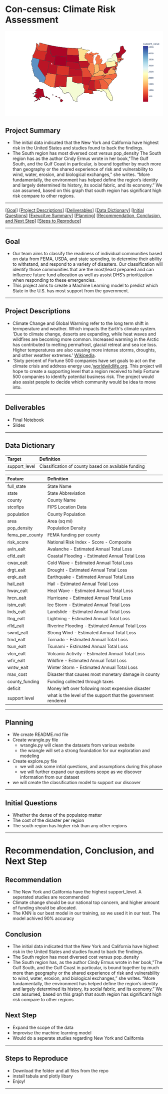 # Con-census: Climate Risk Assessment 

![Alt text](./newplot.png)

## Project Summary

- The initial data indicated that the New York and California have highest risk in the United States and studies found to back the findings.
- The South region has most diversed cost versus pop_density
The South region has as the author Cindy Ermus wrote in her book,"The Gulf South, and the Gulf Coast in particular, is bound together by much more than geography or the shared experience of risk and vulnerability to wind, water, erosion, and biological exchanges,” she writes. “More fundamentally, the environment has helped define the region’s identity and largely determined its history, its social fabric, and its economy.” We can assumed, based on this graph that south region has significant high risk compare to other regions.

***
[[Goal](#goal)]
[[Project Descriptions](#project-descriptions)]
[[Deliverables](#deliverables)]
[[Data Dictionary](#data-dictionary)]
[[Initial Questions](#initial-questions)]
[[Exeucitve Summary](#executive-summary)]
[[Planning](#planning)]
[[Recommendation, Conclusion, and Next Step](#recommendation,-conclusion,-and-next-step)]
[[Steps to Reproduce](#steps-to-reproduce)]
___

## Goal

- Our team aims to classify the readiness of individual communities based on data from FEMA, USDA, and state spending, to determine their ability to withstand, and respond to a variety of disasters. Our classification will identify those communities that are the most/least prepared and can influence future fund allocation as well as assist DHS’s prioritization when responding to these emergencies.
- This project aims to create a Machine Learning model to predict which State in the U.S. has most support from the government.

***
## Project Descriptions

- Climate Change and Global Warming refer to the long term shift in termperature and weather. Which impacts the Earth's climate system. 'Due to climate change, deserts are expanding, while heat waves and wildfires are becoming more common. Increased warming in the Arctic has contributed to melting permafrost, glacial retreat and sea ice loss. Higher temperatures are also causing more intense storms, droughts, and other weather extremes.' [Wikipedia](https://en.wikipedia.org/wiki/Climate_change).
- 'Sixty percent of Fortune 500 companies have set goals to act on the climate crisis and address energy use,'[worldwildlife.org](https://www.worldwildlife.org/stories/fortune-500-companies-are-acting-on-the-climate-crisis-but-is-it-enough). This project will hope to create a supporting level that a region received to help Fortune 500 companies to identify potential business risk. The project would also assist people to decide which community would be idea to move into.

***
## Deliverables
- Final Notebook
- Slides

***
## Data Dictionary

|Target|Definition
|:-------|:----------|
|support_level|Classification of county based on available funding|

|Feature|Definition|
|:-------|:----------|
|full_state  |State Name|
|state   |State Abbreviation|
|county  |County Name|
|stcofips  |FIPS Location Data|
|population    |County Population|
|area   |Area (sq mi)|
|pop_density   |Population Density|
|fema_per_county   |FEMA funding per county|
|risk_score       |National Risk Index - Score - Composite|
|avln_ealt   |Avalanche - Estimated Annual Total Loss|
|cfld_ealt   |Coastal Flooding - Estimated Annual Total Loss|
|cwav_ealt   |Cold Wave - Estimated Annual Total Loss|
|drgt_ealt   |Drought - Estimated Annual Total Loss|
|erqk_ealt   |Earthquake - Estimated Annual Total Loss|
|hail_ealt   |Hail - Estimated Annual Total Loss|
|hwav_ealt   |Heat Wave - Estimated Annual Total Loss|
|hrcn_ealt   |Hurricane - Estimated Annual Total Loss|
|istm_ealt   |Ice Storm - Estimated Annual Total Loss|
|lnds_ealt   |Landslide - Estimated Annual Total Loss|
|ltng_ealt   |Lightning - Estimated Annual Total Loss|
|rfld_ealt   |Riverine Flooding - Estimated Annual Total Loss|
|swnd_ealt   |Strong Wind - Estimated Annual Total Loss|
|trnd_ealt   |Tornado - Estimated Annual Total Loss|
|tsun_ealt   |Tsunami - Estimated Annual Total Loss|
|vlcn_ealt   |Volcanic Activity - Estimated Annual Total Loss|
|wfir_ealt   |Wildfire - Estimated Annual Total Loss|
|wntw_ealt   |Winter Storm - Estimated Annual Total Loss|
|max_cost | Disaster that causes most monetary damage in county
|county_funding |Funding collected through taxes|
|deficit |Money left over following most expensive disaster
|support level  |what is the level of the support that the government rendered|


***
## Planning
- We create README.md file
- Create wrangle.py file
    - wrangle.py will clean the datasets from various website
    - the wrangle will set a strong foundation for our exploration and modeling
- Create explore.py file
    - we will ask some intial questions, and assumptions during this phase
    - we will further expand our questions scope as we discover information from our dataset
- we will create the classification model to support our discover

***
## Initial Questions
- Whether the dense of the populatop matter
- The cost of the disaster per region
- The south region has higher risk than any other regions

***
# Recommendation, Conclusion, and Next Step

## Recommendation
- The New York and California have the highest support_level. A seperated studies are recommended
- Climate change should be our national top concern, and higher amount of funding should be allocated.
- The KNN is our best model in our training, so we used it in our test. The model achived 90% accuracy 

## Conclusion 
- The initial data indicated that the New York and California have highest risk in the United States and studies found to back the findings.
- The South region has most diversed cost versus pop_density
- The South region has, as the author Cindy Ermus wrote in her book,"The Gulf South, and the Gulf Coast in particular, is bound together by much more than geography or the shared experience of risk and vulnerability to wind, water, erosion, and biological exchanges,” she writes. “More fundamentally, the environment has helped define the region’s identity and largely determined its history, its social fabric, and its economy.” We can assumed, based on this graph that south region has significant high risk compare to other regions

## Next Step
- Expand the scope of the data
- Improvise the machine learning model
- Would do a seperate studies regarding New York and California

***
## Steps to Reproduce
- Download the folder and all files from the repo
- install tabula and plotly libary
- Enjoy!
***
